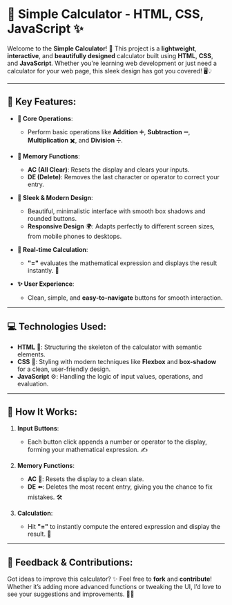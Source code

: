# **🧮 Simple Calculator - HTML, CSS, JavaScript** ✨

Welcome to the **Simple Calculator**! 🎉 This project is a **lightweight**, **interactive**, and **beautifully designed** calculator built using **HTML**, **CSS**, and **JavaScript**. Whether you're learning web development or just need a calculator for your web page, this sleek design has got you covered! 🖥️💡

---

## **🌟 Key Features:**

- **🔢 Core Operations**: 
  - Perform basic operations like **Addition** ➕, **Subtraction** ➖, **Multiplication** ✖️, and **Division** ➗.

- **🧹 Memory Functions**: 
  - **AC (All Clear)**: Resets the display and clears your inputs. 
  - **DE (Delete)**: Removes the last character or operator to correct your entry.
  
- **🎨 Sleek & Modern Design**: 
  - Beautiful, minimalistic interface with smooth box shadows and rounded buttons.
  - **Responsive Design** 🌍: Adapts perfectly to different screen sizes, from mobile phones to desktops.

- **🔄 Real-time Calculation**:
  - **"="** evaluates the mathematical expression and displays the result instantly. 🚀

- **✨ User Experience**: 
  - Clean, simple, and **easy-to-navigate** buttons for smooth interaction.
  
---

## **💻 Technologies Used:**

- **HTML** 📄: Structuring the skeleton of the calculator with semantic elements.
- **CSS** 🎨: Styling with modern techniques like **Flexbox** and **box-shadow** for a clean, user-friendly design.
- **JavaScript** ⚙️: Handling the logic of input values, operations, and evaluation.

---

## **🚀 How It Works:**

1. **Input Buttons**: 
   - Each button click appends a number or operator to the display, forming your mathematical expression. ✍️

2. **Memory Functions**: 
   - **AC** 🧹: Resets the display to a clean slate.
   - **DE** ⬅️: Deletes the most recent entry, giving you the chance to fix mistakes. 🛠️

3. **Calculation**: 
   - Hit **"="** to instantly compute the entered expression and display the result. 🎯

---

## **💬 Feedback & Contributions:**

Got ideas to improve this calculator? ✨ Feel free to **fork** and **contribute**! Whether it’s adding more advanced functions or tweaking the UI, I’d love to see your suggestions and improvements. 🙌💡
